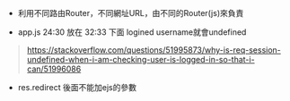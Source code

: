 * 利用不同路由Router，不同網址URL，由不同的Router(js)來負責

* app.js 24:30 放在 32:33 下面 logined username就會undefined
> https://stackoverflow.com/questions/51995873/why-is-req-session-undefined-when-i-am-checking-user-is-logged-in-so-that-i-can/51996086
* res.redirect 後面不能加ejs的參數